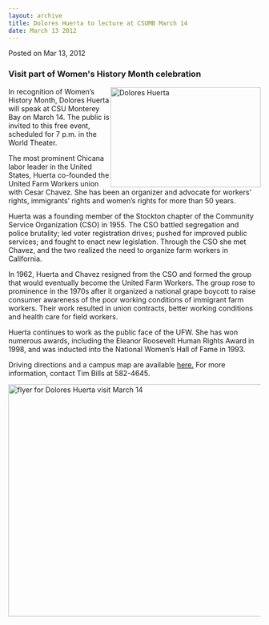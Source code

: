 ```yaml
---
layout: archive
title: Dolores Huerta to lecture at CSUMB March 14
date: March 13 2012
---
```





<span class="date">Posted on Mar 13, 2012    </span>
<h3>Visit part of Women&apos;s History Month celebration</h3>
<p><img alt="Dolores Huerta" src="http://news.csumb.edu/sites/default/files/65/attachments/news/images/dolores_huerta.jpg" style="float:right; width:300px; height:200px">In recognition of
Women&#x2019;s History Month, Dolores Huerta will speak at CSU Monterey
Bay on March 14. The public is invited to this free event,
scheduled for 7 p.m. in the World Theater.</img></p>
<p>The most prominent Chicana labor leader in the United States,
Huerta co-founded the United Farm Workers union with Cesar Chavez.
She has been an organizer and advocate for workers&#x2019; rights,
immigrants&#x2019; rights and women&#x2019;s rights for more than 50 years.</p>
<p>Huerta was a founding member of the Stockton chapter of the
Community Service Organization (CSO) in 1955. The CSO battled
segregation and police brutality; led voter registration drives;
pushed for improved public services; and fought to enact new
legislation. Through the CSO she met Chavez, and the two realized
the need to organize farm workers in California.</p>
<p>In 1962, Huerta and Chavez resigned from the CSO and formed the
group that would eventually become the United Farm Workers. The
group rose to prominence in the 1970s after it organized a national
grape boycott to raise consumer awareness of the poor working
conditions of immigrant farm workers. Their work resulted in union
contracts, better working conditions and health care for field
workers.</p>
<p>Huerta continues to work as the public face of the UFW. She has
won numerous awards, including the Eleanor Roosevelt Human Rights
Award in 1998, and was inducted into the National Women&#x2019;s Hall of
Fame in 1993.</p>
<p>Driving directions and a campus map are available <a href="http://csumb.edu/map" rel="nofollow">here.</a> For more
information, contact Tim Bills at 582-4645.</p>
<p><img alt="flyer for Dolores Huerta visit March 14" src="http://news.csumb.edu/sites/default/files/65/attachments/news/images/huerta_lettersize.jpg" style="float:left; width:600px; height:464px"/></p>





